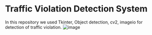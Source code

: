 # Traffic Violation Detection System
In this repository we used Tkinter, Object detection, cv2, imageio for detection of traffic violation. 
![image](https://user-images.githubusercontent.com/84664712/193034103-0af0fb07-b4a4-4e86-9a96-da5032cac7bb.png)
